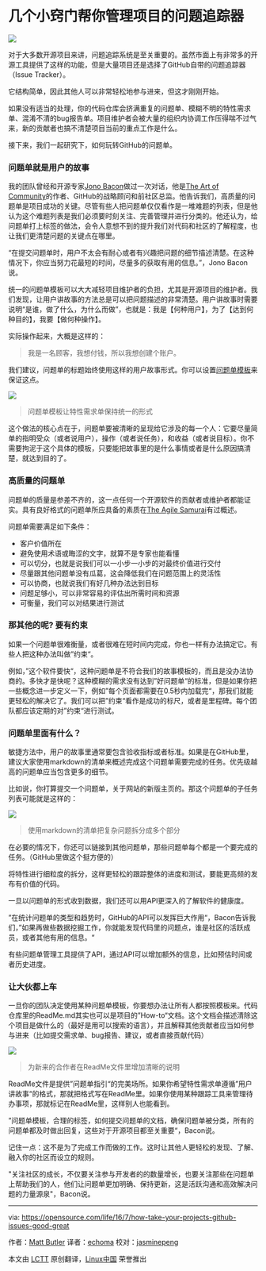 几个小窍门帮你管理项目的问题追踪器
==============================================

![](https://opensource.com/sites/default/files/styles/image-full-size/public/images/business/BUSINESS_opennature_3.png?itok=30fRGfpv)

对于大多数开源项目来讲，问题追踪系统是至关重要的。虽然市面上有非常多的开源工具提供了这样的功能，但是大量项目还是选择了GitHub自带的问题追踪器（Issue Tracker）。

它结构简单，因此其他人可以非常轻松地参与进来，但这才刚刚开始。

如果没有适当的处理，你的代码仓库会挤满重复的问题单、模糊不明的特性需求单、混淆不清的bug报告单。项目维护者会被大量的组织内协调工作压得喘不过气来，新的贡献者也搞不清楚项目当前的重点工作是什么。

接下来，我们一起研究下，如何玩转GitHub的问题单。

### 问题单就是用户的故事

我的团队曾经和开源专家[Jono Bacon][1]做过一次对话，他是[The Art of Community][2]的作者、GitHub的战略顾问和前社区总监。他告诉我们，高质量的问题单是项目成功的关键。尽管有些人把问题单仅仅看作是一堆难题的列表，但是他认为这个难题列表是我们必须要时刻关注、完善管理并进行分类的。他还认为，给问题单打上标签的做法，会令人意想不到的提升我们对代码和社区的了解程度，也让我们更清楚问题的关键点在哪里。

“在提交问题单时，用户不太会有耐心或者有兴趣把问题的细节描述清楚。在这种情况下，你应当努力花最短的时间，尽量多的获取有用的信息。”，Jono Bacon说。

统一的问题单模板可以大大减轻项目维护者的负担，尤其是开源项目的维护者。我们发现，让用户讲故事的方法总是可以把问题描述的非常清楚。用户讲故事时需要说明“是谁，做了什么，为什么而做”，也就是：我是【何种用户】，为了【达到何种目的】，我要【做何种操作】。

实际操作起来，大概是这样的：

>我是一名顾客，我想付钱，所以我想创建个账户。

我们建议，问题单的标题始终使用这样的用户故事形式。你可以设置[问题单模板][3]来保证这点。

![](https://opensource.com/sites/default/files/resize/issuetemplate-new-520x293.png)
> 问题单模板让特性需求单保持统一的形式

这个做法的核心点在于，问题单要被清晰的呈现给它涉及的每一个人：它要尽量简单的指明受众（或者说用户），操作（或者说任务），和收益（或者说目标）。你不需要拘泥于这个具体的模板，只要能把故事里的是什么事情或者是什么原因搞清楚，就达到目的了。

### 高质量的问题单

问题单的质量是参差不齐的，这一点任何一个开源软件的贡献者或维护者都能证实。具有良好格式的问题单所应具备的素质在[The Agile Samurai][4]有过概述。

问题单需要满足如下条件：

- 客户价值所在
- 避免使用术语或晦涩的文字，就算不是专家也能看懂
- 可以切分，也就是说我们可以一小步一小步的对最终价值进行交付
- 尽量跟其他问题单没有瓜葛，这会降低我们在问题范围上的灵活性
- 可以协商，也就说我们有好几种办法达到目标
- 问题足够小，可以非常容易的评估出所需时间和资源
- 可衡量，我们可以对结果进行测试

### 那其他的呢? 要有约束

如果一个问题单很难衡量，或者很难在短时间内完成，你也一样有办法搞定它。有些人把这种办法叫做”约束“。

例如，”这个软件要快“，这种问题单是不符合我们的故事模板的，而且是没办法协商的。多快才是快呢？这种模糊的需求没有达到”好问题单“的标准，但是如果你把一些概念进一步定义一下，例如”每个页面都需要在0.5秒内加载完“，那我们就能更轻松的解决它了。我们可以把”约束“看作是成功的标尺，或者是里程碑。每个团队都应该定期的对”约束“进行测试。

### 问题单里面有什么？

敏捷方法中，用户的故事里通常要包含验收指标或者标准。如果是在GitHub里，建议大家使用markdown的清单来概述完成这个问题单需要完成的任务。优先级越高的问题单应当包含更多的细节。

比如说，你打算提交一个问题单，关于网站的新版主页的。那这个问题单的子任务列表可能就是这样的：

![](https://opensource.com/sites/default/files/resize/markdownchecklist-520x255.png)
>使用markdown的清单把复杂问题拆分成多个部分

在必要的情况下，你还可以链接到其他问题单，那些问题单每个都是一个要完成的任务。（GitHub里做这个挺方便的）

将特性进行细粒度的拆分，这样更轻松的跟踪整体的进度和测试，要能更高频的发布有价值的代码。

一旦以问题单的形式收到数据，我们还可以用API更深入的了解软件的健康度。

”在统计问题单的类型和趋势时，GitHub的API可以发挥巨大作用“，Bacon告诉我们，”如果再做些数据挖掘工作，你就能发现代码里的问题点，谁是社区的活跃成员，或者其他有用的信息。“

有些问题单管理工具提供了API，通过API可以增加额外的信息，比如预估时间或者历史进度。

### 让大伙都上车

一旦你的团队决定使用某种问题单模板，你要想办法让所有人都按照模板来。代码仓库里的ReadMe.md其实也可以是项目的”How-to“文档。这个文档会描述清除这个项目是做什么的（最好是用可以搜索的语言），并且解释其他贡献者应当如何参与进来（比如提交需求单、bug报告、建议，或者直接贡献代码）

![](https://opensource.com/sites/default/files/resize/readme-520x184.png)
>为新来的合作者在ReadMe文件里增加清晰的说明

ReadMe文件是提供”问题单指引“的完美场所。如果你希望特性需求单遵循”用户讲故事“的格式，那就把格式写在ReadMe里。如果你使用某种跟踪工具来管理待办事项，那就标记在ReadMe里，这样别人也能看到。

”问题单模板，合理的标签，如何提交问题单的文档，确保问题单被分类，所有的问题单都及时做出回复，这些对于开源项目都至关重要“，Bacon说。

记住一点：这不是为了完成工作而做的工作。这时让其他人更轻松的发现、了解、融入你的社区而设立的规则。

"关注社区的成长，不仅要关注参与开发者的的数量增长，也要关注那些在问题单上帮助我们的人，他们让问题单更加明确、保持更新，这是活跃沟通和高效解决问题的力量源泉"，Bacon说。

--------------------------------------------------------------------------------

via: https://opensource.com/life/16/7/how-take-your-projects-github-issues-good-great

作者：[Matt Butler][a]
译者：[echoma](https://github.com/echoma)
校对：[jasminepeng](https://github.com/jasminepeng)

本文由 [LCTT](https://github.com/LCTT/TranslateProject) 原创翻译，[Linux中国](https://linux.cn/) 荣誉推出

[a]: https://opensource.com/users/mattzenhub
[1]: http://www.jonobacon.org/
[2]: http://www.artofcommunityonline.org/
[3]: https://help.github.com/articles/creating-an-issue-template-for-your-repository/
[4]: https://www.amazon.ca/Agile-Samurai-Masters-Deliver-Software/dp/1934356581
